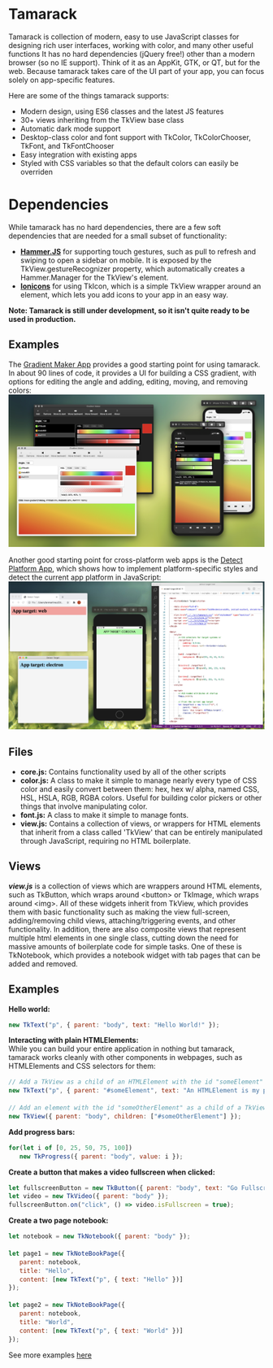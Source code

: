 # Tamarack
Tamarack is collection of modern, easy to use JavaScript classes for designing rich user interfaces, working with color, and many other useful functions It has no hard dependencies (jQuery free!) other than a modern browser (so no IE support). Think of it as an AppKit, GTK, or QT, but for the web. Because tamarack takes care of the UI part of your app, you can focus solely on app-specific features.    
    
Here are some of the things tamarack supports:    
* Modern design, using ES6 classes and the latest JS features    
* 30+ views inheriting from the TkView base class   
* Automatic dark mode support    
* Desktop-class color and font support with TkColor, TkColorChooser, TkFont, and TkFontChooser    
* Easy integration with existing apps   
* Styled with CSS variables so that the default colors can easily be overriden     

# Dependencies
While tamarack has no hard dependencies, there are a few soft dependencies that are needed for a small subset of functionality:
- **[Hammer.JS](https://hammerjs.github.io/)** for supporting touch gestures, such as pull to refresh and swiping to open a sidebar on mobile. It is exposed by the TkView.gestureRecognizer property, which automatically creates a Hammer.Manager for the TkView's element.    
- **[Ionicons](https://ionicons.com/)** for using TkIcon, which is a simple TkView wrapper around an **<ionicon>** element, which lets you add icons to your app in an easy way.  

**Note: Tamarack is still under development, so it isn't quite ready to be used in production.**

## Examples
The [Gradient Maker App](https://github.com/ianmartinez/tamarack/blob/master/examples/apps/gradient-maker.html) provides a good starting point for using tamarack. In about 90 lines of code, it provides a UI for building a CSS gradient, with options for editing the angle and adding, editing, moving, and removing colors:     
![Gradient Maker](https://raw.githubusercontent.com/ianmartinez/tamarack/master/screenshots/GradientMakerTargets.jpg?raw=true)

Another good starting point for cross-platform web apps is the [Detect Platform App](https://github.com/ianmartinez/tamarack/blob/master/examples/apps/detect-platform.html), which shows how to implement platform-specific styles and detect the current app platform in JavaScript: 
![Platform Detector](https://raw.githubusercontent.com/ianmartinez/tamarack/master/screenshots/Targets.jpg?raw=true)

## Files   
- **core.js:** Contains functionality used by all of the other scripts
- **color.js:** A class to make it simple to manage nearly every type of CSS color and easily convert between them: hex, hex w/ alpha, named CSS, HSL, HSLA, RGB, RGBA colors. Useful for building color pickers or other things that involve manipulating color.
- **font.js:** A class to make it simple to manage fonts.
- **view.js:** Contains a collection of views, or wrappers for HTML elements that inherit from a class called 'TkView' that can be entirely manipulated through JavaScript, requiring no HTML boilerplate.

## Views   
***view.js*** is a collection of views which are wrappers around HTML elements, such as TkButton, which wraps around &lt;button&gt; or TkImage, which wraps around &lt;img&gt;. All of these widgets inherit from TkView, which provides them with basic functionality such as making the view full-screen, adding/removing child views, attaching/triggering events, and other functionality. In addition, there are also composite views that represent multiple html elements in one single class, cutting down the need for massive amounts of boilerplate code for simple tasks. One of these is TkNotebook, which provides a notebook widget with tab pages that can be added and removed.

## Examples   
**Hello world:**
```javascript
new TkText("p", { parent: "body", text: "Hello World!" });
```

**Interacting with plain HTMLElements:**   
While you can build your entire application in nothing but tamarack, tamarack works
cleanly with other components in webpages, such as HTMLElements and CSS selectors for them:
```javascript
// Add a TkView as a child of an HTMLElement with the id "someElement"
new TkText("p", { parent: "#someElement", text: "An HTMLElement is my parent" });

// Add an element with the id "someOtherElement" as a child of a TkView:
new TkView({ parent: "body", children: ["#someOtherElement"] });
```
        
**Add progress bars:**
```javascript
for(let i of [0, 25, 50, 75, 100])
   new TkProgress({ parent: "body", value: i });
```
     
**Create a button that makes a video fullscreen when clicked:**
```javascript
let fullscreenButton = new TkButton({ parent: "body", text: "Go Fullscreen" });
let video = new TkVideo({ parent: "body" });
fullscreenButton.on("click", () => video.isFullscreen = true);
```
     
**Create a two page notebook:**
```javascript
let notebook = new TkNotebook({ parent: "body" });

let page1 = new TkNoteBookPage({ 
   parent: notebook, 
   title: "Hello",
   content: [new TkText("p", { text: "Hello" })]
});

let page2 = new TkNoteBookPage({ 
   parent: notebook, 
   title: "World",
   content: [new TkText("p", { text: "World" })]
});
```

See more examples [here](https://ianmtz.com/Tamarack)
